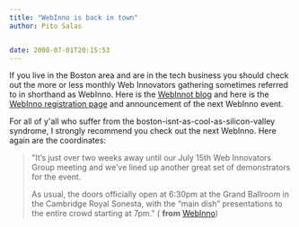 ```yaml
---
title: "WebInno is back in town"
author: Pito Salas


date: 2008-07-01T20:15:53
---
```




If you live in the Boston area and are in the tech business you should check
out the more or less monthly Web Innovators gathering sometimes referred to in
shorthand as WebInno. Here is the [WebInnot
blog](<http://www.webinnovatorsgroup.com/category/blog/>) and here is the
[WebInno registration page](<http://webinno18.eventbrite.com/>) and
announcement of the next WebInno event.

For all of y'all who suffer from the boston-isnt-as-cool-as-silicon-valley
syndrome, I strongly recommend you check out the next WebInno. Here again are
the coordinates:

> "It’s just over two weeks away until our July 15th Web Innovators Group
> meeting and we’ve lined up another great set of demonstrators for the event.
>
> As usual, the doors officially open at 6:30pm at the Grand Ballroom in the
> Cambridge Royal Sonesta, with the “main dish” presentations to the entire
> crowd starting at 7pm." ( **from**
> [WebInno](<http://www.webinnovatorsgroup.com/category/blog/>))


